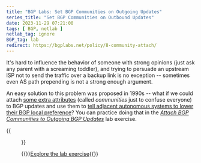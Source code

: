 ```yaml
---
title: "BGP Labs: Set BGP Communities on Outgoing Updates"
series_title: "Set BGP Communities on Outbound Updates"
date: 2023-11-29 07:21:00
tags: [ BGP, netlab ]
netlab_tag: ignore
BGP_tag: lab
redirect: https://bgplabs.net/policy/8-community-attach/
---
```

It's hard to influence the behavior of someone with strong opinions (just ask any parent with a screaming toddler), and trying to persuade an upstream ISP not to send the traffic over a backup link is no exception -- sometimes even AS path prepending is not a strong enough argument.

An easy solution to this problem was proposed in 1990s -- what if we could attach [some extra attributes](https://www.rfc-editor.org/rfc/rfc1997.html) (called *communities* just to confuse everyone) to BGP updates and use them to [tell adjacent autonomous systems to lower their BGP local preference](https://www.rfc-editor.org/rfc/rfc1998.html)? You can practice doing that in the _[Attach BGP Communities to Outgoing BGP Updates](https://bgplabs.net/policy/8-community-attach/)_ lab exercise.

{{<figure src="https://bgplabs.net/policy/topology-community-attach.png">}}

{{<jump>}}[Explore the lab exercise](https://bgplabs.net/policy/8-community-attach/){{</jump>}}

